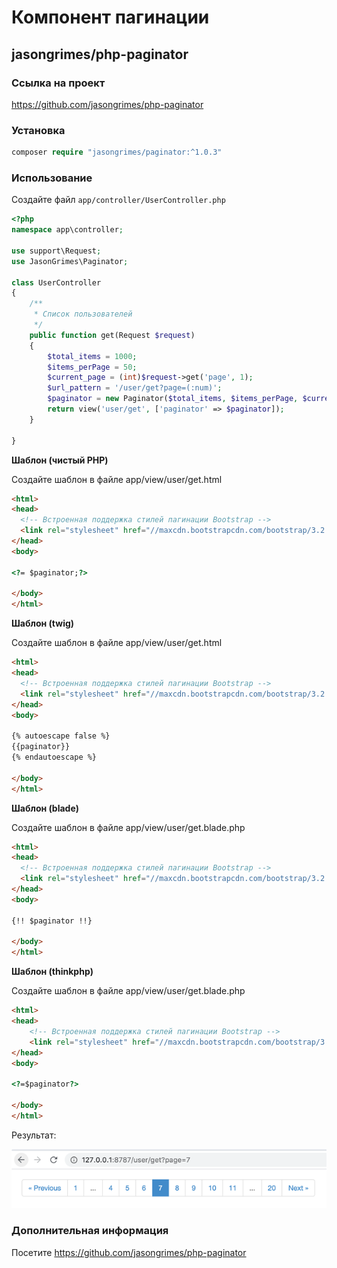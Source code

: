 # Компонент пагинации

## jasongrimes/php-paginator

### Ссылка на проект

https://github.com/jasongrimes/php-paginator
  
### Установка

```php
composer require "jasongrimes/paginator:^1.0.3"
```
  
### Использование

Создайте файл `app/controller/UserController.php`
```php
<?php
namespace app\controller;

use support\Request;
use JasonGrimes\Paginator;

class UserController
{
    /**
     * Список пользователей
     */
    public function get(Request $request)
    {
        $total_items = 1000;
        $items_perPage = 50;
        $current_page = (int)$request->get('page', 1);
        $url_pattern = '/user/get?page=(:num)';
        $paginator = new Paginator($total_items, $items_perPage, $current_page, $url_pattern);
        return view('user/get', ['paginator' => $paginator]);
    }
    
}
```
**Шаблон (чистый PHP)**

Создайте шаблон в файле app/view/user/get.html
```html
<html>
<head>
  <!-- Встроенная поддержка стилей пагинации Bootstrap -->
  <link rel="stylesheet" href="//maxcdn.bootstrapcdn.com/bootstrap/3.2.0/css/bootstrap.min.css">
</head>
<body>

<?= $paginator;?>

</body>
</html>
```

**Шаблон (twig)**

Создайте шаблон в файле app/view/user/get.html
```html
<html>
<head>
  <!-- Встроенная поддержка стилей пагинации Bootstrap -->
  <link rel="stylesheet" href="//maxcdn.bootstrapcdn.com/bootstrap/3.2.0/css/bootstrap.min.css">
</head>
<body>

{% autoescape false %}
{{paginator}}
{% endautoescape %}

</body>
</html>
```

**Шаблон (blade)**

Создайте шаблон в файле app/view/user/get.blade.php
```html
<html>
<head>
  <!-- Встроенная поддержка стилей пагинации Bootstrap -->
  <link rel="stylesheet" href="//maxcdn.bootstrapcdn.com/bootstrap/3.2.0/css/bootstrap.min.css">
</head>
<body>

{!! $paginator !!}

</body>
</html>
```

**Шаблон (thinkphp)**

Создайте шаблон в файле app/view/user/get.blade.php
```html
<html>
<head>
    <!-- Встроенная поддержка стилей пагинации Bootstrap -->
    <link rel="stylesheet" href="//maxcdn.bootstrapcdn.com/bootstrap/3.2.0/css/bootstrap.min.css">
</head>
<body>

<?=$paginator?>

</body>
</html>
```

Результат:

![](../../assets/img/paginator.png)
  
### Дополнительная информация

Посетите https://github.com/jasongrimes/php-paginator
